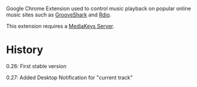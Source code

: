 Google Chrome Extension used to control music playback on popular online music sites such as 
[GrooveShark](http://grooveshark.com) and [Rdio](http://www.rdio.com/).

This extension requires a [MediaKeys Server](http://www.systemical.com/doc/opensource/mediakeysserver).
 
History
=======

0.26: First stable version

0.27: Added Desktop Notification for "current track"
